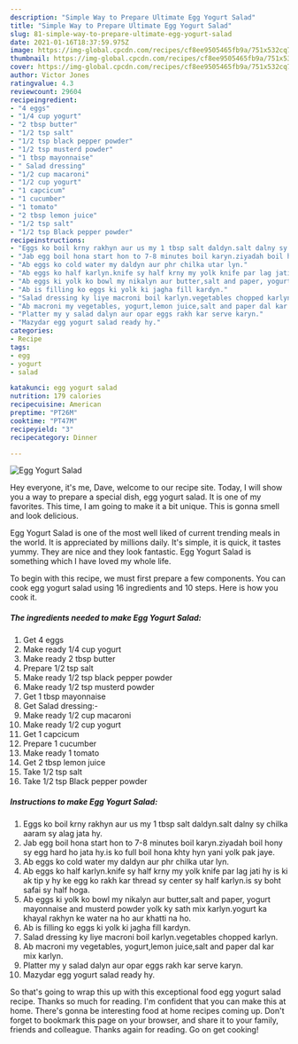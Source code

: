```yaml
---
description: "Simple Way to Prepare Ultimate Egg Yogurt Salad"
title: "Simple Way to Prepare Ultimate Egg Yogurt Salad"
slug: 81-simple-way-to-prepare-ultimate-egg-yogurt-salad
date: 2021-01-16T18:37:59.975Z
image: https://img-global.cpcdn.com/recipes/cf8ee9505465fb9a/751x532cq70/egg-yogurt-salad-recipe-main-photo.jpg
thumbnail: https://img-global.cpcdn.com/recipes/cf8ee9505465fb9a/751x532cq70/egg-yogurt-salad-recipe-main-photo.jpg
cover: https://img-global.cpcdn.com/recipes/cf8ee9505465fb9a/751x532cq70/egg-yogurt-salad-recipe-main-photo.jpg
author: Victor Jones
ratingvalue: 4.3
reviewcount: 29604
recipeingredient:
- "4 eggs"
- "1/4 cup yogurt"
- "2 tbsp butter"
- "1/2 tsp salt"
- "1/2 tsp black pepper powder"
- "1/2 tsp musterd powder"
- "1 tbsp mayonnaise"
- " Salad dressing"
- "1/2 cup macaroni"
- "1/2 cup yogurt"
- "1 capcicum"
- "1 cucumber"
- "1 tomato"
- "2 tbsp lemon juice"
- "1/2 tsp salt"
- "1/2 tsp Black pepper powder"
recipeinstructions:
- "Eggs ko boil krny rakhyn aur us my 1 tbsp salt daldyn.salt dalny sy chilka aaram sy alag jata hy."
- "Jab egg boil hona start hon to 7-8 minutes boil karyn.ziyadah boil hony sy egg hard ho jata hy.is ko full boil hona khty hyn yani yolk pak jaye."
- "Ab eggs ko cold water my daldyn aur phr chilka utar lyn."
- "Ab eggs ko half karlyn.knife sy half krny my yolk knife par lag jati hy is ki ak tip y hy ke egg ko rakh kar thread sy center sy half karlyn.is sy boht safai sy half hoga."
- "Ab eggs ki yolk ko bowl my nikalyn aur butter,salt and paper, yogurt mayonnaise and musterd powder yolk ky sath mix karlyn.yogurt ka khayal rakhyn ke water na ho aur khatti na ho."
- "Ab is filling ko eggs ki yolk ki jagha fill kardyn."
- "Salad dressing ky liye macroni boil karlyn.vegetables chopped karlyn."
- "Ab macroni my vegetables, yogurt,lemon juice,salt and paper dal kar mix karlyn."
- "Platter my y salad dalyn aur opar eggs rakh kar serve karyn."
- "Mazydar egg yogurt salad ready hy."
categories:
- Recipe
tags:
- egg
- yogurt
- salad

katakunci: egg yogurt salad 
nutrition: 179 calories
recipecuisine: American
preptime: "PT26M"
cooktime: "PT47M"
recipeyield: "3"
recipecategory: Dinner

---
```



![Egg Yogurt Salad](https://img-global.cpcdn.com/recipes/cf8ee9505465fb9a/751x532cq70/egg-yogurt-salad-recipe-main-photo.jpg)

Hey everyone, it's me, Dave, welcome to our recipe site. Today, I will show you a way to prepare a special dish, egg yogurt salad. It is one of my favorites. This time, I am going to make it a bit unique. This is gonna smell and look delicious.



Egg Yogurt Salad is one of the most well liked of current trending meals in the world. It is appreciated by millions daily. It's simple, it is quick, it tastes yummy. They are nice and they look fantastic. Egg Yogurt Salad is something which I have loved my whole life.


To begin with this recipe, we must first prepare a few components. You can cook egg yogurt salad using 16 ingredients and 10 steps. Here is how you cook it.

<!--inarticleads1-->

##### The ingredients needed to make Egg Yogurt Salad:

1. Get 4 eggs
1. Make ready 1/4 cup yogurt
1. Make ready 2 tbsp butter
1. Prepare 1/2 tsp salt
1. Make ready 1/2 tsp black pepper powder
1. Make ready 1/2 tsp musterd powder
1. Get 1 tbsp mayonnaise
1. Get  Salad dressing:-
1. Make ready 1/2 cup macaroni
1. Make ready 1/2 cup yogurt
1. Get 1 capcicum
1. Prepare 1 cucumber
1. Make ready 1 tomato
1. Get 2 tbsp lemon juice
1. Take 1/2 tsp salt
1. Take 1/2 tsp Black pepper powder




<!--inarticleads2-->

##### Instructions to make Egg Yogurt Salad:

1. Eggs ko boil krny rakhyn aur us my 1 tbsp salt daldyn.salt dalny sy chilka aaram sy alag jata hy.
1. Jab egg boil hona start hon to 7-8 minutes boil karyn.ziyadah boil hony sy egg hard ho jata hy.is ko full boil hona khty hyn yani yolk pak jaye.
1. Ab eggs ko cold water my daldyn aur phr chilka utar lyn.
1. Ab eggs ko half karlyn.knife sy half krny my yolk knife par lag jati hy is ki ak tip y hy ke egg ko rakh kar thread sy center sy half karlyn.is sy boht safai sy half hoga.
1. Ab eggs ki yolk ko bowl my nikalyn aur butter,salt and paper, yogurt mayonnaise and musterd powder yolk ky sath mix karlyn.yogurt ka khayal rakhyn ke water na ho aur khatti na ho.
1. Ab is filling ko eggs ki yolk ki jagha fill kardyn.
1. Salad dressing ky liye macroni boil karlyn.vegetables chopped karlyn.
1. Ab macroni my vegetables, yogurt,lemon juice,salt and paper dal kar mix karlyn.
1. Platter my y salad dalyn aur opar eggs rakh kar serve karyn.
1. Mazydar egg yogurt salad ready hy.




So that's going to wrap this up with this exceptional food egg yogurt salad recipe. Thanks so much for reading. I'm confident that you can make this at home. There's gonna be interesting food at home recipes coming up. Don't forget to bookmark this page on your browser, and share it to your family, friends and colleague. Thanks again for reading. Go on get cooking!

